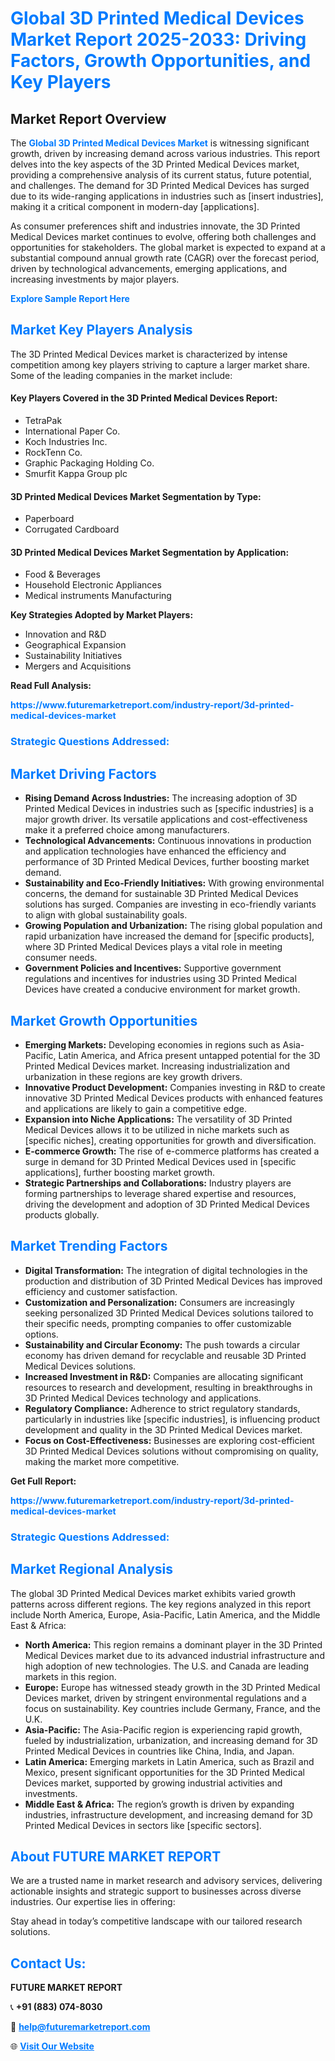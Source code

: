 <h1 style="color: #007BFF;">Global 3D Printed Medical Devices Market Report 2025-2033: Driving Factors, Growth Opportunities, and Key Players</h1>

<section id="overview">
<h2>Market Report Overview</h2>
<p>The <a href="https://www.futuremarketreport.com/industry-report/3d-printed-medical-devices-market" style="color: #007BFF; text-decoration: none;"><strong>Global 3D Printed Medical Devices Market</strong></a> is witnessing significant growth, driven by increasing demand across various industries. This report delves into the key aspects of the 3D Printed Medical Devices market, providing a comprehensive analysis of its current status, future potential, and challenges. The demand for 3D Printed Medical Devices has surged due to its wide-ranging applications in industries such as [insert industries], making it a critical component in modern-day [applications].</p>
<p>As consumer preferences shift and industries innovate, the 3D Printed Medical Devices market continues to evolve, offering both challenges and opportunities for stakeholders. The global market is expected to expand at a substantial compound annual growth rate (CAGR) over the forecast period, driven by technological advancements, emerging applications, and increasing investments by major players.</p>
</section>

<section id="overview">
<p><a href="https://www.futuremarketreport.com/request-sample/reportId=36015" style="color: #007BFF; text-decoration: none;"><strong>Explore Sample Report Here</strong></a></p>
</section>

<section id="key-players">
<h2 style="color: #007BFF;">Market Key Players Analysis</h2>
<p>The 3D Printed Medical Devices market is characterized by intense competition among key players striving to capture a larger market share. Some of the leading companies in the market include:</p>
<h4>Key Players Covered in the 3D Printed Medical Devices Report:</h4>
<ul><li>TetraPak</li><li>International Paper Co.</li><li>Koch Industries Inc.</li><li>RockTenn Co.</li><li>Graphic Packaging Holding Co.</li><li>Smurfit Kappa Group plc</li></ul>
<h4>3D Printed Medical Devices Market Segmentation by Type:</h4>
<ul><li>Paperboard</li><li>Corrugated Cardboard</li></ul>

<h4>3D Printed Medical Devices Market Segmentation by Application:</h4>
<ul><li>Food &amp; Beverages</li><li>Household Electronic Appliances</li><li>Medical instruments Manufacturing</li></ul>
<p><strong>Key Strategies Adopted by Market Players:</strong></p>
<ul>
<li>Innovation and R&D</li>
<li>Geographical Expansion</li>
<li>Sustainability Initiatives</li>
<li>Mergers and Acquisitions</li>
</ul>
</section>

<section>
<p><strong>Read Full Analysis: </strong></p><a href="https://www.futuremarketreport.com/industry-report/3d-printed-medical-devices-market" style="color: #007BFF; text-decoration: none;"><strong>https://www.futuremarketreport.com/industry-report/3d-printed-medical-devices-market</strong></a>
<h3 style="color: #007BFF;">Strategic Questions Addressed:</h3>
</section>

<section id="driving-factors">
<h2 style="color: #007BFF;">Market Driving Factors</h2>
<ul>
<li><strong>Rising Demand Across Industries:</strong> The increasing adoption of 3D Printed Medical Devices in industries such as [specific industries] is a major growth driver. Its versatile applications and cost-effectiveness make it a preferred choice among manufacturers.</li>
<li><strong>Technological Advancements:</strong> Continuous innovations in production and application technologies have enhanced the efficiency and performance of 3D Printed Medical Devices, further boosting market demand.</li>
<li><strong>Sustainability and Eco-Friendly Initiatives:</strong> With growing environmental concerns, the demand for sustainable 3D Printed Medical Devices solutions has surged. Companies are investing in eco-friendly variants to align with global sustainability goals.</li>
<li><strong>Growing Population and Urbanization:</strong> The rising global population and rapid urbanization have increased the demand for [specific products], where 3D Printed Medical Devices plays a vital role in meeting consumer needs.</li>
<li><strong>Government Policies and Incentives:</strong> Supportive government regulations and incentives for industries using 3D Printed Medical Devices have created a conducive environment for market growth.</li>
</ul>
</section>

<section id="growth-opportunities">
<h2 style="color: #007BFF;">Market Growth Opportunities</h2>
<ul>
<li><strong>Emerging Markets:</strong> Developing economies in regions such as Asia-Pacific, Latin America, and Africa present untapped potential for the 3D Printed Medical Devices market. Increasing industrialization and urbanization in these regions are key growth drivers.</li>
<li><strong>Innovative Product Development:</strong> Companies investing in R&D to create innovative 3D Printed Medical Devices products with enhanced features and applications are likely to gain a competitive edge.</li>
<li><strong>Expansion into Niche Applications:</strong> The versatility of 3D Printed Medical Devices allows it to be utilized in niche markets such as [specific niches], creating opportunities for growth and diversification.</li>
<li><strong>E-commerce Growth:</strong> The rise of e-commerce platforms has created a surge in demand for 3D Printed Medical Devices used in [specific applications], further boosting market growth.</li>
<li><strong>Strategic Partnerships and Collaborations:</strong> Industry players are forming partnerships to leverage shared expertise and resources, driving the development and adoption of 3D Printed Medical Devices products globally.</li>
</ul>
</section>

<section id="trending-factors">
<h2 style="color: #007BFF;">Market Trending Factors</h2>
<ul>
<li><strong>Digital Transformation:</strong> The integration of digital technologies in the production and distribution of 3D Printed Medical Devices has improved efficiency and customer satisfaction.</li>
<li><strong>Customization and Personalization:</strong> Consumers are increasingly seeking personalized 3D Printed Medical Devices solutions tailored to their specific needs, prompting companies to offer customizable options.</li>
<li><strong>Sustainability and Circular Economy:</strong> The push towards a circular economy has driven demand for recyclable and reusable 3D Printed Medical Devices solutions.</li>
<li><strong>Increased Investment in R&D:</strong> Companies are allocating significant resources to research and development, resulting in breakthroughs in 3D Printed Medical Devices technology and applications.</li>
<li><strong>Regulatory Compliance:</strong> Adherence to strict regulatory standards, particularly in industries like [specific industries], is influencing product development and quality in the 3D Printed Medical Devices market.</li>
<li><strong>Focus on Cost-Effectiveness:</strong> Businesses are exploring cost-efficient 3D Printed Medical Devices solutions without compromising on quality, making the market more competitive.</li>
</ul>
</section>

<section>
<p><strong>Get Full Report: </strong></p><a href="https://www.futuremarketreport.com/industry-report/3d-printed-medical-devices-market" style="color: #007BFF; text-decoration: none;"><strong>https://www.futuremarketreport.com/industry-report/3d-printed-medical-devices-market</strong></a>
<h3 style="color: #007BFF;">Strategic Questions Addressed:</h3>
</section>


<section id="regional-analysis">
<h2 style="color: #007BFF;">Market Regional Analysis</h2>
<p>The global 3D Printed Medical Devices market exhibits varied growth patterns across different regions. The key regions analyzed in this report include North America, Europe, Asia-Pacific, Latin America, and the Middle East & Africa:</p>
<ul>
<li><strong>North America:</strong> This region remains a dominant player in the 3D Printed Medical Devices market due to its advanced industrial infrastructure and high adoption of new technologies. The U.S. and Canada are leading markets in this region.</li>
<li><strong>Europe:</strong> Europe has witnessed steady growth in the 3D Printed Medical Devices market, driven by stringent environmental regulations and a focus on sustainability. Key countries include Germany, France, and the U.K.</li>
<li><strong>Asia-Pacific:</strong> The Asia-Pacific region is experiencing rapid growth, fueled by industrialization, urbanization, and increasing demand for 3D Printed Medical Devices in countries like China, India, and Japan.</li>
<li><strong>Latin America:</strong> Emerging markets in Latin America, such as Brazil and Mexico, present significant opportunities for the 3D Printed Medical Devices market, supported by growing industrial activities and investments.</li>
<li><strong>Middle East & Africa:</strong> The region’s growth is driven by expanding industries, infrastructure development, and increasing demand for 3D Printed Medical Devices in sectors like [specific sectors].</li>
</ul>
</section>

<footer>
<h2 style="color: #007BFF;">About FUTURE MARKET REPORT</h2>
<p>We are a trusted name in market research and advisory services, delivering actionable insights and strategic support to businesses across diverse industries. Our expertise lies in offering:</p>

<p>Stay ahead in today’s competitive landscape with our tailored research solutions.</p>

<h2 style="color: #007BFF;">Contact Us:</h2>
<p><strong>FUTURE MARKET REPORT</strong></p>
<p>📞 <strong>+91 (883) 074-8030</strong></p>
<p>📧 <strong><a href="mailto:help@futuremarketreport.com" style="color: #007BFF;">help@futuremarketreport.com</a></strong></p>
<p>🌐 <strong><a href="https://www.futuremarketreport.com/" style="color: #007BFF;">Visit Our Website</a></strong></p>
</footer>